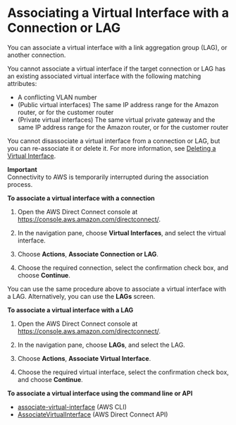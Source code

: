 # Associating a Virtual Interface with a Connection or LAG<a name="associate-vif"></a>

You can associate a virtual interface with a link aggregation group \(LAG\), or another connection\.

You cannot associate a virtual interface if the target connection or LAG has an existing associated virtual interface with the following matching attributes:
+ A conflicting VLAN number
+ \(Public virtual interfaces\) The same IP address range for the Amazon router, or for the customer router
+ \(Private virtual interfaces\) The same virtual private gateway and the same IP address range for the Amazon router, or for the customer router

You cannot disassociate a virtual interface from a connection or LAG, but you can re\-associate it or delete it\. For more information, see [Deleting a Virtual Interface](deletevif.md)\.

**Important**  
Connectivity to AWS is temporarily interrupted during the association process\.

**To associate a virtual interface with a connection**

1. Open the AWS Direct Connect console at [https://console\.aws\.amazon\.com/directconnect/](https://console.aws.amazon.com/directconnect/)\.

1. In the navigation pane, choose **Virtual Interfaces**, and select the virtual interface\.

1. Choose **Actions**, **Associate Connection or LAG**\.

1. Choose the required connection, select the confirmation check box, and choose **Continue**\.

You can use the same procedure above to associate a virtual interface with a LAG\. Alternatively, you can use the **LAGs** screen\.

**To associate a virtual interface with a LAG**

1. Open the AWS Direct Connect console at [https://console\.aws\.amazon\.com/directconnect/](https://console.aws.amazon.com/directconnect/)\.

1. In the navigation pane, choose **LAGs**, and select the LAG\.

1. Choose **Actions**, **Associate Virtual Interface**\.

1. Choose the required virtual interface, select the confirmation check box, and choose **Continue**\.

**To associate a virtual interface using the command line or API**
+ [associate\-virtual\-interface](http://docs.aws.amazon.com/cli/latest/reference/directconnect/associate-virtual-interface.html) \(AWS CLI\)
+ [AssociateVirtualInterface](http://docs.aws.amazon.com/directconnect/latest/APIReference/API_AssociateVirtualInterface.html) \(AWS Direct Connect API\)